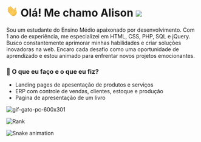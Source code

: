 <h1>
  <img src="https://raw.githubusercontent.com/ABSphreak/ABSphreak/master/gifs/Hi.gif" height="30px">
  Olá! Me chamo Alison
  <img height="30px" src="https://emojis.slackmojis.com/emojis/images/1531849430/4246/blob-sunglasses.gif?1531849430"></h1>
</h1>

Sou um estudante do Ensino Médio apaixonado por desenvolvimento. Com 1 ano de experiência, me especializei em HTML, CSS, PHP, SQL e jQuery. Busco constantemente aprimorar minhas habilidades e criar soluções inovadoras na web. Encaro cada desafio como uma oportunidade de aprendizado e estou animado para enfrentar novos projetos emocionantes.

### 🌱 O que eu faço e o que eu fiz?
- Landing pages de apesentação de produtos e serviços
- ERP com controle de vendas, clientes, estoque e produção
- Pagina de apresentação de um livro

![gif-gato-pc-600x301](https://github.com/AlisonSarto/AlisonSarto/assets/119765430/44a906a2-c02f-41f3-b087-783d46f2dc95)
<br>

![Rank](https://github-readme-stats.vercel.app/api?username=AlisonSarto&show_icons=true&theme=tokyonight)
<br>

![Snake animation](https://github.com/AlisonSarto/AlisonSarto/blob/output/github-contribution-grid-snake.svg)
